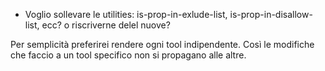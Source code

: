 - Voglio sollevare le utilities: is-prop-in-exlude-list, is-prop-in-disallow-list, ecc? o riscriverne delel nuove?

Per semplicità preferirei rendere ogni tool indipendente. Così le modifiche che faccio a un tool specifico non si propagano alle altre.
